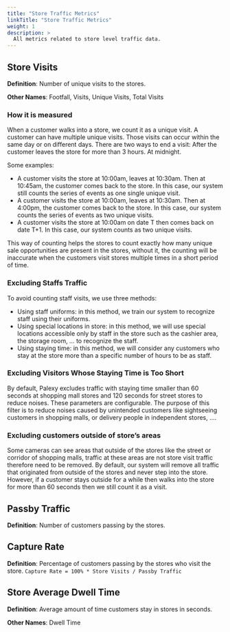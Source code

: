 ```yaml
---
title: "Store Traffic Metrics"
linkTitle: "Store Traffic Metrics"
weight: 1
description: >
  All metrics related to store level traffic data.
---
```


## Store Visits
**Definition**: Number of unique visits to the stores.

**Other Names**: Footfall, Visits, Unique Visits, Total Visits 

### How it is measured
When a customer walks into a store, we count it as a unique visit. A customer can have multiple unique visits. Those visits can occur within the same day or on different days. There are two ways to end a visit: 
After the customer leaves the store for more than 3 hours.
At midnight.

Some examples:
- A customer visits the store at 10:00am, leaves at 10:30am. Then at 10:45am, the customer comes back to the store. In this case, our system still counts the series of events as one single unique visit.
- A customer visits the store at 10:00am, leaves at 10:30am. Then at 4:00pm, the customer comes back to the store. In this case, our system counts the series of events  as two unique visits.
- A customer visits the store at 10:00am on date T then comes back on date T+1. In this case, our system counts as two unique visits.

This way of counting helps the stores to count exactly how many unique sale opportunities are present in the stores, without it, the counting will be inaccurate when the customers visit stores multiple times in a short period of time.

### Excluding Staffs Traffic
To avoid counting staff visits, we use three methods:
- Using staff uniforms: in this method, we train our system to recognize staff using their uniforms. 
- Using special locations in store: in this method, we will use special locations accessible only by staff in the store such as the cashier area, the storage room, … to recognize the staff.
- Using staying time: in this method, we will consider any customers who stay at the store more than a specific number of hours to be as staff.

### Excluding Visitors Whose Staying Time is Too Short

By default, Palexy excludes traffic with staying time smaller than 60 seconds at shopping mall stores and 120 seconds for street stores to reduce noises. These parameters are configurable. The purpose of this filter is to reduce noises caused by unintended customers like sightseeing customers in shopping malls, or delivery people in independent stores, ....

### Excluding customers outside of store’s areas
Some cameras can see areas that outside of the stores like the street or corridor of shopping malls, traffic at these areas are not store visit traffic therefore need to be removed. By default, our system will remove all traffic that originated from outside of the stores and never step into the store. However, if a customer stays outside for a while then walks into the store for more than 60 seconds then we still count it as a visit. 


## Passby Traffic
**Definition**: Number of customers passing by the stores.

## Capture Rate
**Definition**: Percentage of customers passing by the stores who visit the store. `Capture Rate = 100% * Store Visits / Passby Traffic`

## Store Average Dwell Time
**Definition**: Average amount of time customers stay in stores in seconds. 

**Other Names**: Dwell Time